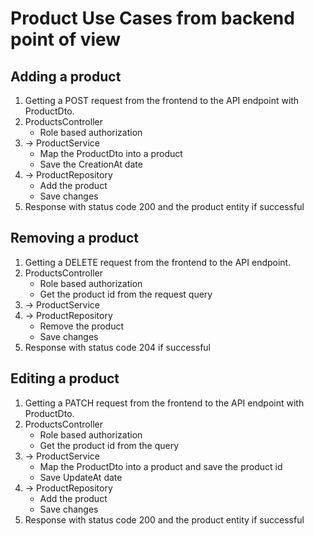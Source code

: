# Product Use Cases from backend point of view

## Adding a product
1. Getting a POST request from the frontend to the API endpoint with ProductDto.
2. ProductsController
    - Role based authorization
3. -> ProductService
   - Map the ProductDto into a product
   - Save the CreationAt date
4. -> ProductRepository
   - Add the product
   - Save changes
5. Response with status code 200 and the product entity if successful

## Removing a product
1. Getting a DELETE request from the frontend to the API endpoint.
2. ProductsController
    - Role based authorization
    - Get the product id from the request query
3. -> ProductService
4. -> ProductRepository
    - Remove the product
    - Save changes
5. Response with status code 204 if successful

## Editing a product
1. Getting a PATCH request from the frontend to the API endpoint with ProductDto.
2. ProductsController
    - Role based authorization
    - Get the product id from the query
3. -> ProductService
    - Map the ProductDto into a product and save the product id
    - Save UpdateAt date
4. -> ProductRepository
    - Add the product
    - Save changes
5. Response with status code 200 and the product entity if successful